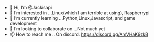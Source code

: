 - 👋 Hi, I’m @Jackisapi
- 👀 I’m interested in ...Linux(which I am terrible at using), Raspberrypi
- 🌱 I’m currently learning ...Python,Linux,Javascript, and game development
- 💞️ I’m looking to collaborate on ...Not much yet 
- 📫 How to reach me .. On discord. https://discord.gg/AmVHaK9zkB

<!---
Jackisapi/Jackisapi is a ✨ special ✨ repository because its `README.md` (this file) appears on your GitHub profile.
You can click the Preview link to take a look at your changes.
--->
